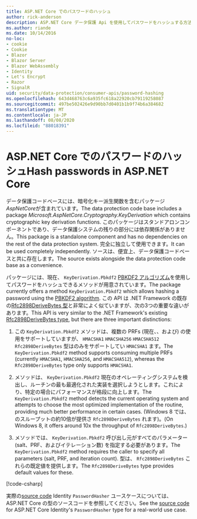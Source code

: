 ```yaml
---
title: ASP.NET Core でのパスワードのハッシュ
author: rick-anderson
description: ASP.NET Core データ保護 Api を使用してパスワードをハッシュする方法について説明します。
ms.author: riande
ms.date: 10/14/2016
no-loc:
- cookie
- Cookie
- Blazor
- Blazor Server
- Blazor WebAssembly
- Identity
- Let's Encrypt
- Razor
- SignalR
uid: security/data-protection/consumer-apis/password-hashing
ms.openlocfilehash: 643d468763c6a935fc618a22920cb79119258087
ms.sourcegitcommit: 497be502426e9d90bb7d0401b1b9f74b6a384682
ms.translationtype: MT
ms.contentlocale: ja-JP
ms.lasthandoff: 08/08/2020
ms.locfileid: "88018391"
---
```

# <a name="hash-passwords-in-aspnet-core"></a><span data-ttu-id="86157-103">ASP.NET Core でのパスワードのハッシュ</span><span class="sxs-lookup"><span data-stu-id="86157-103">Hash passwords in ASP.NET Core</span></span>

<span data-ttu-id="86157-104">データ保護コードベースには、暗号化キー派生関数を含むパッケージ*AspNetCore*が含まれています。</span><span class="sxs-lookup"><span data-stu-id="86157-104">The data protection code base includes a package *Microsoft.AspNetCore.Cryptography.KeyDerivation* which contains cryptographic key derivation functions.</span></span> <span data-ttu-id="86157-105">このパッケージはスタンドアロンコンポーネントであり、データ保護システムの残りの部分には依存関係がありません。</span><span class="sxs-lookup"><span data-stu-id="86157-105">This package is a standalone component and has no dependencies on the rest of the data protection system.</span></span> <span data-ttu-id="86157-106">完全に独立して使用できます。</span><span class="sxs-lookup"><span data-stu-id="86157-106">It can be used completely independently.</span></span> <span data-ttu-id="86157-107">ソースは、便宜上、データ保護コードベースと共に存在します。</span><span class="sxs-lookup"><span data-stu-id="86157-107">The source exists alongside the data protection code base as a convenience.</span></span>

<span data-ttu-id="86157-108">パッケージには、現在、 `KeyDerivation.Pbkdf2` [PBKDF2 アルゴリズム](https://tools.ietf.org/html/rfc2898#section-5.2)を使用してパスワードをハッシュできるメソッドが用意されています。</span><span class="sxs-lookup"><span data-stu-id="86157-108">The package currently offers a method `KeyDerivation.Pbkdf2` which allows hashing a password using the [PBKDF2 algorithm](https://tools.ietf.org/html/rfc2898#section-5.2).</span></span> <span data-ttu-id="86157-109">この API は .NET Framework の既存の[Rfc2898DeriveBytes 型](/dotnet/api/system.security.cryptography.rfc2898derivebytes)と非常によく似ていますが、次の3つの重要な違いがあります。</span><span class="sxs-lookup"><span data-stu-id="86157-109">This API is very similar to the .NET Framework's existing [Rfc2898DeriveBytes type](/dotnet/api/system.security.cryptography.rfc2898derivebytes), but there are three important distinctions:</span></span>

1. <span data-ttu-id="86157-110">この `KeyDerivation.Pbkdf2` メソッドは、複数の PRFs (現在、、および) の使用をサポートしていますが、 `HMACSHA1` `HMACSHA256` `HMACSHA512` `Rfc2898DeriveBytes` 型はのみをサポートしてい `HMACSHA1` ます。</span><span class="sxs-lookup"><span data-stu-id="86157-110">The `KeyDerivation.Pbkdf2` method supports consuming multiple PRFs (currently `HMACSHA1`, `HMACSHA256`, and `HMACSHA512`), whereas the `Rfc2898DeriveBytes` type only supports `HMACSHA1`.</span></span>

2. <span data-ttu-id="86157-111">メソッドは、 `KeyDerivation.Pbkdf2` 現在のオペレーティングシステムを検出し、ルーチンの最も最適化された実装を選択しようとします。これにより、特定の場合にパフォーマンスが格段に向上します。</span><span class="sxs-lookup"><span data-stu-id="86157-111">The `KeyDerivation.Pbkdf2` method detects the current operating system and attempts to choose the most optimized implementation of the routine, providing much better performance in certain cases.</span></span> <span data-ttu-id="86157-112">(Windows 8 では、のスループットの約10倍が提供さ `Rfc2898DeriveBytes` れます)。</span><span class="sxs-lookup"><span data-stu-id="86157-112">(On Windows 8, it offers around 10x the throughput of `Rfc2898DeriveBytes`.)</span></span>

3. <span data-ttu-id="86157-113">メソッドでは、 `KeyDerivation.Pbkdf2` 呼び出し元がすべてのパラメーター (salt、PRF、およびイテレーション数) を指定する必要があります。</span><span class="sxs-lookup"><span data-stu-id="86157-113">The `KeyDerivation.Pbkdf2` method requires the caller to specify all parameters (salt, PRF, and iteration count).</span></span> <span data-ttu-id="86157-114">型は、 `Rfc2898DeriveBytes` これらの既定値を提供します。</span><span class="sxs-lookup"><span data-stu-id="86157-114">The `Rfc2898DeriveBytes` type provides default values for these.</span></span>

[!code-csharp[](password-hashing/samples/passwordhasher.cs)]

<span data-ttu-id="86157-115">実際の[source code](https://github.com/dotnet/AspNetCore/blob/master/src/Identity/Extensions.Core/src/PasswordHasher.cs) Identity `PasswordHasher` ユースケースについては、ASP.NET Core の型のソースコードを参照してください。</span><span class="sxs-lookup"><span data-stu-id="86157-115">See the [source code](https://github.com/dotnet/AspNetCore/blob/master/src/Identity/Extensions.Core/src/PasswordHasher.cs) for ASP.NET Core Identity's `PasswordHasher` type for a real-world use case.</span></span>
